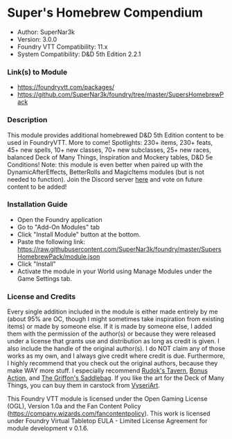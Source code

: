 # Super's Homebrew Compendium

* Author: SuperNar3k
* Version: 3.0.0
* Foundry VTT Compatibility: 11.x
* System Compatibility: D&D 5th Edition 2.2.1
### Link(s) to Module
* https://foundryvtt.com/packages/
* https://github.com/SuperNar3k/foundry/tree/master/SupersHomebrewPack

### Description
This module provides additional homebrewed D&D 5th Edition content to be used in FoundryVTT. More to come!
Spotlights: 230+ items, 230+ feats, 45+ new spells, 10+ new classes, 70+ new subclasses, 25+ new races, balanced Deck of Many Things, Inspiration and Mockery tables, D&D 5e Conditions!
Note: this module is even better when paired up with the DynamicAfterEffects, BetterRolls and MagicItems modules (but is not needed to function). 
Join the Discord server [here](https://discord.gg/pwKDYVB) and vote on future content to be added!

### Installation Guide

* Open the Foundry application
* Go to "Add-On Modules" tab
* Click "Install Module" button at the bottom.
* Paste the following link: https://raw.githubusercontent.com/SuperNar3k/foundry/master/SupersHomebrewPack/module.json
* Click "Install"
* Activate the module in your World using Manage Modules under the Game Settings tab.

### License and Credits
Every single addition included in the module is either made entirely by me (about 95% are OC, though I might sometimes take inspiration from existing items) or made by someone else. If it is made by someone else, I added them with the permission of the author(s) or because they were released under a license that grants use and distribution as long as credit is given. I also include the handle of the original author(s). I do NOT claim any of those works as my own, and I always give credit where credit is due. Furthermore, I highly recommend that you check out the original authors, because they make WAY more stuff. I especially recommend [Rudok's Tavern](https://rudokstavern.com/), [Bonus Action](https://www.patreon.com/bonusaction), and [The Griffon's Saddlebag](https://www.thegriffonssaddlebag.com/). If you like the art for the Deck of Many Things, you can buy them in carstock from [VyseriArt](https://www.etsy.com/ca/listing/475517402/deck-of-many-things-dungeons-dragons-add?ref=shop_home_active_2).

This Foundry VTT module is licensed under the Open Gaming License (OGL), Version 1.0a and the Fan Content Policy (https://company.wizards.com/fancontentpolicy). This work is licensed under Foundry Virtual Tabletop EULA - Limited License Agreement for module development v 0.1.6.
